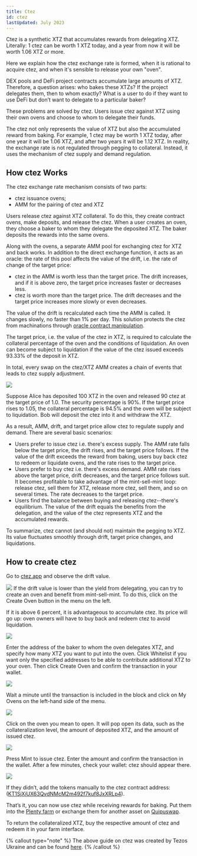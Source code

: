 ```yaml
---
title: Ctez
id: ctez
lastUpdated: July 2023
---
```


Ctez is a synthetic XTZ that accumulates rewards from delegating XTZ. Literally: 1 ctez can be worth 1 XTZ today, and a year from now it will be worth 1.06 XTZ or more.

Here we explain how the ctez exchange rate is formed, when it is rational to acquire ctez, and when it's sensible to release your own "oven".

DEX pools and DeFi project contracts accumulate large amounts of XTZ. Therefore, a question arises: who bakes these XTZs? If the project delegates them, then to whom exactly? What is a user to do if they want to use DeFi but don’t want to delegate to a particular baker?

These problems are solved by ctez. Users issue ctez against XTZ using their own ovens and choose to whom to delegate their funds.

The ctez not only represents the value of XTZ but also the accumulated reward from baking. For example, 1 ctez may be worth 1 XTZ today, after one year it will be 1.06 XTZ, and after two years it will be 1.12 XTZ. In reality, the exchange rate is not regulated through pegging to collateral. Instead, it uses the mechanism of ctez supply and demand regulation.

## How ctez Works

The ctez exchange rate mechanism consists of two parts:

*   ctez issuance ovens;
*   AMM for the pairing of ctez and XTZ

Users release ctez against XTZ collateral. To do this, they create contract ovens, make deposits, and release the ctez. When a user creates an oven, they choose a baker to whom they delegate the deposited XTZ. The baker deposits the rewards into the same ovens.

Along with the ovens, a separate AMM pool for exchanging ctez for XTZ and back works. In addition to the direct exchange function, it acts as an oracle: the rate of this pool affects the value of the drift, i.e. the rate of change of the target price:

*   ctez in the AMM is worth less than the target price. The drift increases, and if it is above zero, the target price increases faster or decreases less.
*   ctez is worth more than the target price. The drift decreases and the target price increases more slowly or even decreases.

The value of the drift is recalculated each time the AMM is called. It changes slowly, no faster than 1% per day. This solution protects the ctez from machinations through [oracle contract manipulation](https://medium.com/bandprotocol/why-defi-needs-real-oracles-beyond-dex-9c80cf192883).

The target price, i.e. the value of the ctez in XTZ, is required to calculate the collateral percentage of the oven and the conditions of liquidation. An oven can become subject to liquidation if the value of the ctez issued exceeds 93.33% of the deposit in XTZ.

In total, every swap on the ctez/XTZ AMM creates a chain of events that leads to ctez supply adjustment.

![](/developers/docs/images/ctez-diagram.png)

Suppose Alice has deposited 100 XTZ in the oven and released 90 ctez at the target price of 1.0. The security percentage is 90%. If the target price rises to 1.05, the collateral percentage is 94.5% and the oven will be subject to liquidation. Bob will deposit the ctez into it and withdraw the XTZ.

As a result, AMM, drift, and target price allow ctez to regulate supply and demand. There are several basic scenarios:

*   Users prefer to issue ctez i.e. there's excess supply. The AMM rate falls below the target price, the drift rises, and the target price follows. If the value of the drift exceeds the reward from baking, users buy back ctez to redeem or liquidate ovens, and the rate rises to the target price.
*   Users prefer to buy ctez i.e. there's excess demand. AMM rate rises above the target price, drift decreases, and the target price follows suit. It becomes profitable to take advantage of the mint-sell-mint loop: release ctez, sell them for XTZ, release more ctez, sell them, and so on several times. The rate decreases to the target price.
*   Users find the balance between buying and releasing ctez--there's equilibrium. The value of the drift equals the benefits from the delegation, and the value of the ctez represents XTZ and the accumulated rewards.

To summarize, ctez cannot (and should not) maintain the pegging to XTZ. Its value fluctuates smoothly through drift, target price changes, and liquidations.

## How to create ctez

Go to [ctez.app](https://ctez.app/) and observe the drift value.

![](/developers/docs/images/ctez6.png)
If the drift value is lower than the yield from delegating, you can try to create an oven and benefit from mint-sell-mint. To do this, click on the Create Oven button in the menu on the left.

If it is above 6 percent, it is advantageous to accumulate ctez. Its price will go up: oven owners will have to buy back and redeem ctez to avoid liquidation.

![](/developers/docs/images/ctez1.png)

Enter the address of the baker to whom the oven delegates XTZ, and specify how many XTZ you want to put into the oven. Click Whitelist if you want only the specified addresses to be able to contribute additional XTZ to your oven. Then click Create Oven and confirm the transaction in your wallet.

![](/developers/docs/images/ctez2.png)

Wait a minute until the transaction is included in the block and click on My Ovens on the left-hand side of the menu.

![](/developers/docs/images/ctez3.png)

Click on the oven you mean to open. It will pop open its data, such as the collateralization level, the amount of deposited XTZ, and the amount of issued ctez.

![](/developers/docs/images/ctez4.png)

Press Mint to issue ctez. Enter the amount and confirm the transaction in the wallet. After a few minutes, check your wallet: ctez should appear there.

![](/developers/docs/images/ctez5.png)


If they didn’t, add the tokens manually to the ctez contract address: ([KT1SjXiUX63QvdNMcM2m492f7kuf8JxXRLp4](https://tzkt.io/KT1SjXiUX63QvdNMcM2m492f7kuf8JxXRLp4/operations/)).

That’s it, you can now use ctez while receiving rewards for baking. Put them into the [Plenty farm](https://www.plentydefi.com/farms) or exchange them for another asset on [Quipuswap](https://quipuswap.com/swap/KT1SjXiUX63QvdNMcM2m492f7kuf8JxXRLp4-KT193D4vozYnhGJQVtw7CoxxqphqUEEwK6Vb_0).

To return the collateralized XTZ, buy the respective amount of ctez and redeem it in your farm interface.

{% callout type="note" %}
The above guide on ctez was created by Tezos Ukraine and can be found [here](https://tezos.org.ua/en/blog/guide-to-ctez).
{% /callout %}
